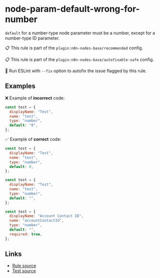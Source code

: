 [//]: # "File generated from a template. Do not edit this file directly."

# node-param-default-wrong-for-number

`default` for a number-type node parameter must be a number, except for a number-type ID parameter.

📋 This rule is part of the `plugin:n8n-nodes-base/recommended` config.

📋 This rule is part of the `plugin:n8n-nodes-base/autofixable-safe` config.

🔧 Run ESLint with `--fix` option to autofix the issue flagged by this rule.

## Examples

❌ Example of **incorrect** code:

```js
const test = {
  displayName: "Test",
  name: "test",
  type: "number",
  default: "0",
};
```

✅ Example of **correct** code:

```js
const test = {
  displayName: "Test",
  name: "test",
  type: "number",
  default: 0,
};

const test = {
  displayName: "Test",
  name: "test",
  type: "number",
  default: "",
};

const test = {
  displayName: "Account Contact ID",
  name: "accountContactId",
  type: "number",
  default: "",
  required: true,
};
```

## Links

- [Rule source](../../lib/rules/node-param-default-wrong-for-number.ts)
- [Test source](../../tests/node-param-default-wrong-for-number.test.ts)
